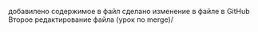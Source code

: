 добавилено содержимое в файл
сделано изменение в файле в GitHub
Второе редактирование файла (урок по merge)/
